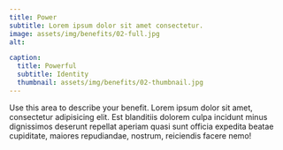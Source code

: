 ```yaml
---
title: Power
subtitle: Lorem ipsum dolor sit amet consectetur.
image: assets/img/benefits/02-full.jpg
alt: 

caption:
  title: Powerful
  subtitle: Identity
  thumbnail: assets/img/benefits/02-thumbnail.jpg
---
```

Use this area to describe your benefit. Lorem ipsum dolor sit amet, consectetur adipisicing elit. Est blanditiis dolorem culpa incidunt minus dignissimos deserunt repellat aperiam quasi sunt officia expedita beatae cupiditate, maiores repudiandae, nostrum, reiciendis facere nemo!
